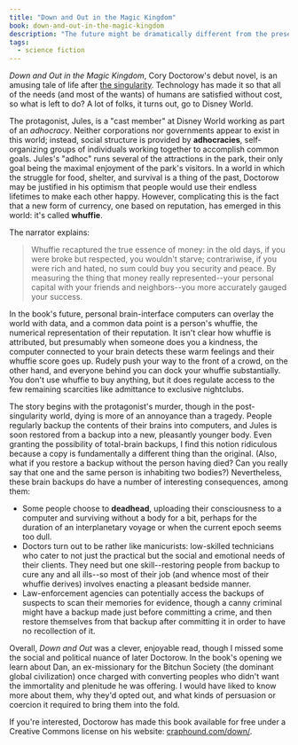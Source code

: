 ```yaml
---
title: "Down and Out in the Magic Kingdom"
book: down-and-out-in-the-magic-kingdom
description: "The future might be dramatically different from the present while still recognizably the same."
tags:
  - science fiction
---
```


*Down and Out in the Magic Kingdom*, Cory Doctorow's debut novel, is an amusing tale of life after [the singularity](http://en.wikipedia.org/wiki/Technological_Singularity). Technology has made it so that all of the needs (and most of the wants) of humans are satisfied without cost, so what is left to do? A lot of folks, it turns out, go to Disney World.

The protagonist, Jules, is a "cast member" at Disney World working as part of an *adhocracy*. Neither corporations nor governments appear to exist in this world; instead, social structure is provided by **adhocracies**, self-organizing groups of individuals working together to accomplish common goals. Jules's "adhoc" runs several of the attractions in the park, their only goal being the maximal enjoyment of the park's visitors. In a world in which the struggle for food, shelter, and survival is a thing of the past, Doctorow may be justified in his optimism that people would use their endless lifetimes to make each other happy. However, complicating this is the fact that a new form of currency, one based on reputation, has emerged in this world: it's called **whuffie**.

The narrator explains:

> Whuffie recaptured the true essence of money: in the old days, if you were broke but respected, you wouldn't starve; contrariwise, if you were rich and hated, no sum could buy you security and peace. By measuring the thing that money really represented--your personal capital with your friends and neighbors--you more accurately gauged your success.

In the book's future, personal brain-interface computers can overlay the world with data, and a common data point is a person's whuffie, the numerical representation of their reputation. It isn't clear how whuffie is attributed, but presumably when someone does you a kindness, the computer connected to your brain detects these warm feelings and their whuffie score goes up. Rudely push your way to the front of a crowd, on the other hand, and everyone behind you can dock your whuffie substantially. You don't use whuffie to buy anything, but it does regulate access to the few remaining scarcities like admittance to exclusive nightclubs.

The story begins with the protagonist's murder, though in the post-singularity world, dying is more of an annoyance than a tragedy. People regularly backup the contents of their brains into computers, and Jules is soon restored from a backup into a new, pleasantly younger body. Even granting the possibility of total-brain backups, I find this notion ridiculous because a copy is fundamentally a different thing than the original. (Also, what if you restore a backup without the person having died? Can you really say that one and the same person is inhabiting two bodies?) Nevertheless, these brain backups do have a number of interesting consequences, among them:

* Some people choose to **deadhead**, uploading their consciousness to a computer and surviving without a body for a bit, perhaps for the duration of an interplanetary voyage or when the current epoch seems too dull.
* Doctors turn out to be rather like manicurists: low-skilled technicians who cater to not just the practical but the social and emotional needs of their clients. They need but one skill--restoring people from backup to cure any and all ills--so most of their job (and whence most of their whuffie derives) involves enacting a pleasant bedside manner.
* Law-enforcement agencies can potentially access the backups of suspects to scan their memories for evidence, though a canny criminal might have a backup made just before committing a crime, and then restore themselves from that backup after committing it in order to have no recollection of it.

Overall, *Down and Out* was a clever, enjoyable read, though I missed some the social and political nuance of later Doctorow. In the book's opening we learn about Dan, an ex-missionary for  the Bitchun Society (the dominant global civilization) once charged with converting peoples who didn't want the immortality and plenitude he was offering. I would have liked to know more about them, why they'd opted out, and what kinds of persuasion or coercion it required to bring them into the fold.

If you're interested, Doctorow has made this book available for free under a Creative Commons license on his website: [craphound.com/down/](http://craphound.com/down/).
